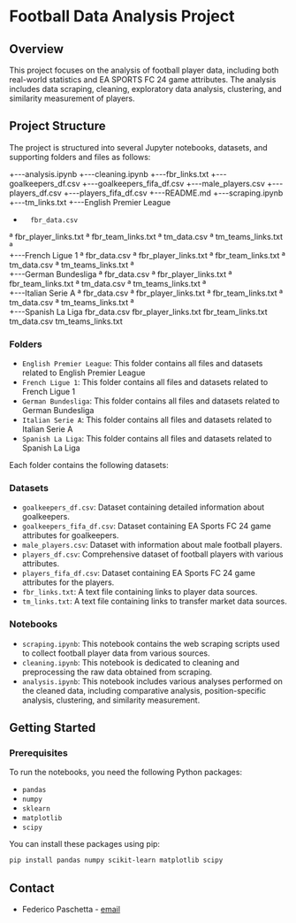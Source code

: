 # Football Data Analysis Project

## Overview

This project focuses on the analysis of football player data, including both real-world statistics and EA SPORTS FC 24 game attributes. The analysis includes data scraping, cleaning, exploratory data analysis, clustering, and similarity measurement of players.

## Project Structure

The project is structured into several Jupyter notebooks, datasets, and supporting folders and files as follows:

+---analysis.ipynb
+---cleaning.ipynb
+---fbr_links.txt
+---goalkeepers_df.csv
+---goalkeepers_fifa_df.csv
+---male_players.csv
+---players_df.csv
+---players_fifa_df.csv
+---README.md
+---scraping.ipynb
+---tm_links.txt
+---English Premier League
+       fbr_data.csv
ª       fbr_player_links.txt
ª       fbr_team_links.txt
ª       tm_data.csv
ª       tm_teams_links.txt
ª       
+---French Ligue 1
ª       fbr_data.csv
ª       fbr_player_links.txt
ª       fbr_team_links.txt
ª       tm_data.csv
ª       tm_teams_links.txt
ª       
+---German Bundesliga
ª       fbr_data.csv
ª       fbr_player_links.txt
ª       fbr_team_links.txt
ª       tm_data.csv
ª       tm_teams_links.txt
ª       
+---Italian Serie A
ª       fbr_data.csv
ª       fbr_player_links.txt
ª       fbr_team_links.txt
ª       tm_data.csv
ª       tm_teams_links.txt
ª       
+---Spanish La Liga
        fbr_data.csv
        fbr_player_links.txt
        fbr_team_links.txt
        tm_data.csv
        tm_teams_links.txt

### Folders

- `English Premier League`: This folder contains all files and datasets related to English Premier League
- `French Ligue 1`: This folder contains all files and datasets related to French Ligue 1
- `German Bundesliga`: This folder contains all files and datasets related to German Bundesliga
- `Italian Serie A`: This folder contains all files and datasets related to Italian Serie A
- `Spanish La Liga`: This folder contains all files and datasets related to Spanish La Liga

Each folder contains the following datasets:

### Datasets

- `goalkeepers_df.csv`: Dataset containing detailed information about goalkeepers.
- `goalkeepers_fifa_df.csv`: Dataset containing EA Sports FC 24 game attributes for goalkeepers.
- `male_players.csv`: Dataset with information about male football players.
- `players_df.csv`: Comprehensive dataset of football players with various attributes.
- `players_fifa_df.csv`: Dataset containing EA Sports FC 24 game attributes for the players.
- `fbr_links.txt`: A text file containing links to player data sources.
- `tm_links.txt`: A text file containing links to transfer market data sources.


### Notebooks

- `scraping.ipynb`: This notebook contains the web scraping scripts used to collect football player data from various sources.
- `cleaning.ipynb`: This notebook is dedicated to cleaning and preprocessing the raw data obtained from scraping.
- `analysis.ipynb`: This notebook includes various analyses performed on the cleaned data, including comparative analysis, position-specific analysis, clustering, and similarity measurement.



## Getting Started

### Prerequisites

To run the notebooks, you need the following Python packages:
- `pandas`
- `numpy`
- `sklearn`
- `matplotlib`
- `scipy`

You can install these packages using pip:

```bash
pip install pandas numpy scikit-learn matplotlib scipy
```

## Contact
- Federico Paschetta - [email](mailto:fedepasche6@gmail.com)
